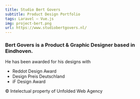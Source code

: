 ```yaml
---
title: Studio Bert Govers
subtitle: Product Design Portfolio
tags: Laravel — Vue.js
img: project-bert.png
url: https://www.studiobertgovers.nl/
---
```


### Bert Govers is a Product & Graphic Designer based in Eindhoven.

He has been awarded for his designs with
- Reddot Design Award
- Design Preis Deutschland
- iF Design Award



<span class="copy">&copy; Intelectual property of Unfolded Web Agency</span>